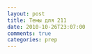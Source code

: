 ```yaml
---
layout: post
title: Темы для 211
date: 2010-10-26T23:07:00
comments: true
categories: prep
---
```


